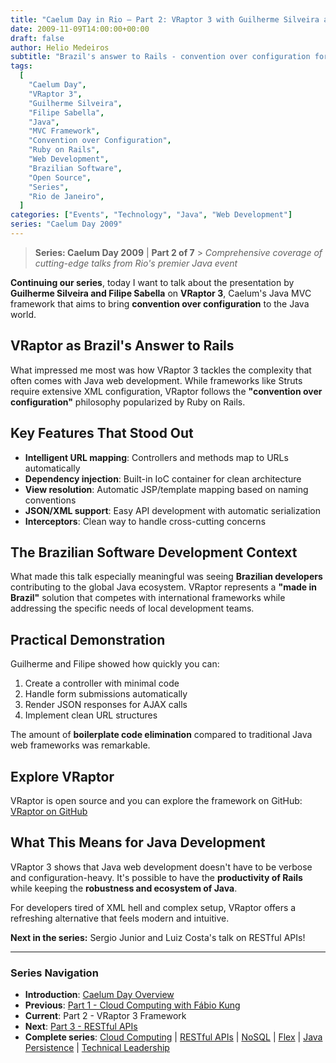 ```yaml
---
title: "Caelum Day in Rio – Part 2: VRaptor 3 with Guilherme Silveira and Filipe Sabella"
date: 2009-11-09T14:00:00+00:00
draft: false
author: Helio Medeiros
subtitle: "Brazil's answer to Rails - convention over configuration for Java"
tags:
  [
    "Caelum Day",
    "VRaptor 3",
    "Guilherme Silveira",
    "Filipe Sabella",
    "Java",
    "MVC Framework",
    "Convention over Configuration",
    "Ruby on Rails",
    "Web Development",
    "Brazilian Software",
    "Open Source",
    "Series",
    "Rio de Janeiro",
  ]
categories: ["Events", "Technology", "Java", "Web Development"]
series: "Caelum Day 2009"
---
```


> **Series: Caelum Day 2009** | **Part 2 of 7** > _Comprehensive coverage of cutting-edge talks from Rio's premier Java event_

**Continuing our series**, today I want to talk about the presentation by **Guilherme Silveira and Filipe Sabella** on **VRaptor 3**, Caelum's Java MVC framework that aims to bring **convention over configuration** to the Java world.

## VRaptor as Brazil's Answer to Rails

What impressed me most was how VRaptor 3 tackles the complexity that often comes with Java web development. While frameworks like Struts require extensive XML configuration, VRaptor follows the **"convention over configuration"** philosophy popularized by Ruby on Rails.

## Key Features That Stood Out

- **Intelligent URL mapping**: Controllers and methods map to URLs automatically
- **Dependency injection**: Built-in IoC container for clean architecture
- **View resolution**: Automatic JSP/template mapping based on naming conventions
- **JSON/XML support**: Easy API development with automatic serialization
- **Interceptors**: Clean way to handle cross-cutting concerns

## The Brazilian Software Development Context

What made this talk especially meaningful was seeing **Brazilian developers** contributing to the global Java ecosystem. VRaptor represents a **"made in Brazil"** solution that competes with international frameworks while addressing the specific needs of local development teams.

## Practical Demonstration

Guilherme and Filipe showed how quickly you can:

1. Create a controller with minimal code
2. Handle form submissions automatically
3. Render JSON responses for AJAX calls
4. Implement clean URL structures

The amount of **boilerplate code elimination** compared to traditional Java web frameworks was remarkable.

## Explore VRaptor

VRaptor is open source and you can explore the framework on GitHub:
[VRaptor on GitHub](https://github.com/caelum/vraptor)

## What This Means for Java Development

VRaptor 3 shows that Java web development doesn't have to be verbose and configuration-heavy. It's possible to have the **productivity of Rails** while keeping the **robustness and ecosystem of Java**.

For developers tired of XML hell and complex setup, VRaptor offers a refreshing alternative that feels modern and intuitive.

**Next in the series:** Sergio Junior and Luiz Costa's talk on RESTful APIs!

---

### **Series Navigation**

- **Introduction**: [Caelum Day Overview](../2009-11-07-caelum-day-intro/)
- **Previous**: [Part 1 - Cloud Computing with Fábio Kung](../2009-11-08-caelum-day-part1-cloud-fabio-kung/)
- **Current**: Part 2 - VRaptor 3 Framework
- **Next**: [Part 3 - RESTful APIs](../2009-11-10-caelum-day-part3-restful-apis/)
- **Complete series**: [Cloud Computing](../2009-11-08-caelum-day-part1-cloud-fabio-kung/) | [RESTful APIs](../2009-11-10-caelum-day-part3-restful-apis/) | [NoSQL](../2009-11-11-caelum-day-part4-nosql/) | [Flex](../2009-11-12-caelum-day-part5-flex/) | [Java Persistence](../2009-11-13-caelum-day-part6-java-persistence/) | [Technical Leadership](../2009-11-14-caelum-day-final-leadership-phillip-calcado/)
